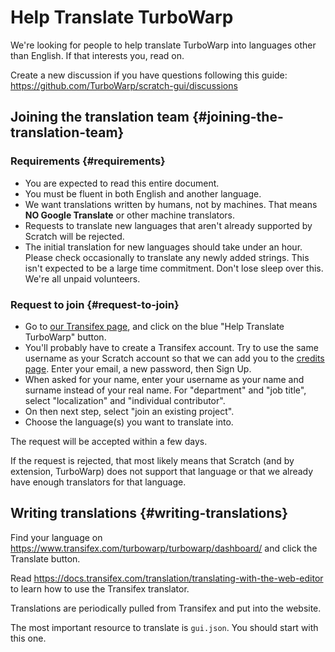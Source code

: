 # Help Translate TurboWarp

We're looking for people to help translate TurboWarp into languages other than English. If that interests you, read on.

Create a new discussion if you have questions following this guide: https://github.com/TurboWarp/scratch-gui/discussions

## Joining the translation team {#joining-the-translation-team}

### Requirements {#requirements}

 - You are expected to read this entire document.
 - You must be fluent in both English and another language.
 - We want translations written by humans, not by machines. That means **NO Google Translate** or other machine translators.
 - Requests to translate new languages that aren't already supported by Scratch will be rejected.
 - The initial translation for new languages should take under an hour. Please check occasionally to translate any newly added strings. This isn't expected to be a large time commitment. Don't lose sleep over this. We're all unpaid volunteers.

### Request to join {#request-to-join}
 
 - Go to [our Transifex page](https://www.transifex.com/turbowarp/turbowarp/), and click on the blue "Help Translate TurboWarp" button.
 - You'll probably have to create a Transifex account. Try to use the same username as your Scratch account so that we can add you to the [credits page](https://turbowarp.org/credits.html). Enter your email, a new password, then Sign Up.
 - When asked for your name, enter your username as your name and surname instead of your real name. For "department" and "job title", select "localization" and "individual contributor".
 - On then next step, select "join an existing project".
 - Choose the language(s) you want to translate into.

The request will be accepted within a few days.

If the request is rejected, that most likely means that Scratch (and by extension, TurboWarp) does not support that language or that we already have enough translators for that language.

## Writing translations {#writing-translations}

Find your language on https://www.transifex.com/turbowarp/turbowarp/dashboard/ and click the Translate button.

Read https://docs.transifex.com/translation/translating-with-the-web-editor to learn how to use the Transifex translator.

Translations are periodically pulled from Transifex and put into the website.

The most important resource to translate is `gui.json`. You should start with this one.
